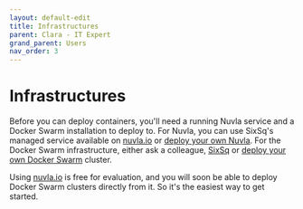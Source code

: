 ```yaml
---
layout: default-edit
title: Infrastructures
parent: Clara - IT Expert
grand_parent: Users
nav_order: 3
---
```


# Infrastructures

Before you can deploy containers, you'll need a running Nuvla service and a Docker Swarm installation to deploy to. For Nuvla, you can use SixSq's managed service available on [nuvla.io](https://nuvla.io) or [deploy your own Nuvla](/docs/dave/quick/nuvla-quick.html). For the Docker Swarm infrastructure, either ask a colleague, [SixSq](mailto:info@sixsq.com) or [deploy your own Docker Swarm](/docs/dave/quick/caas-infrastructures#caas-deployment) cluster.

Using [nuvla.io](https://nuvla.io) is free for evaluation, and you will soon be able to deploy Docker Swarm clusters directly from it. So it's the easiest way to get started.
